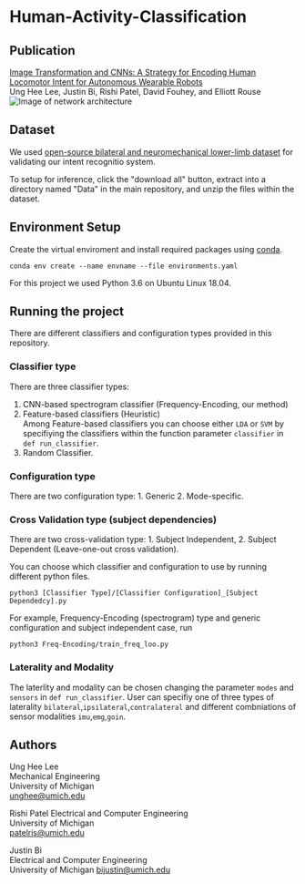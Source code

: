 # Human-Activity-Classification

## Publication
[Image Transformation and CNNs: A Strategy for Encoding Human Locomotor Intent for Autonomous Wearable Robots](https://ieeexplore.ieee.org/abstract/document/9134897)\
Ung Hee Lee, Justin Bi, Rishi Patel, David Fouhey, and Elliott Rouse
![Image of network architecture](https://ieeexplore.ieee.org/mediastore_new/IEEE/content/media/7083369/9133350/9134897/rouse2-3007455-large.gif)


## Dataset
We used [open-source bilateral and neuromechanical lower-limb dataset](https://figshare.com/articles/Benchmark_datasets_for_bilateral_lower_limb_neuromechanical_signals_from_wearable_sensors_during_unassisted_locomotion_in_able-bodied_individuals/5362627) for validating our intent recognitio system.

To setup for inference, click the "download all" button, extract into a directory named "Data" in the main repository, and unzip the files within the dataset.

## Environment Setup

Create the virtual enviroment and install required packages using [conda](https://www.anaconda.com/).

```
conda env create --name envname --file environments.yaml
```

For this project we used Python 3.6 on Ubuntu Linux 18.04.

## Running the project

There are different classifiers and configuration types provided in this repository. 

### Classifier type
There are three classifier types:
1. CNN-based spectrogram classifier (Frequency-Encoding, our method)
2. Feature-based classifiers (Heuristic)  
Among Feature-based classifiers you can choose either `LDA` or `SVM` by specifiying the classifiers within the function parameter `classifier` in `def run_classifier`.
3. Random Classifier.


### Configuration type
There are two configuration type: 1. Generic 2. Mode-specific. 

### Cross Validation type (subject dependencies)
There are two cross-validation type: 1. Subject Independent, 2. Subject Dependent (Leave-one-out cross validation). 

You can choose which classifier and configuration to use by running different python files. 
```
python3 [Classifier Type]/[Classifier Configuration]_[Subject Dependedcy].py
```

For example, Frequency-Encoding (spectrogram) type and generic configuration and subject independent case, run 

```
python3 Freq-Encoding/train_freq_loo.py
```
### Laterality and Modality
The laterlity and modality can be chosen changing the parameter `modes` and `sensors` in `def run_classifier`. User can specifiy one of three types of laterality `bilateral`,`ipsilateral`,`contralateral` and different combniations of sensor modalities `imu`,`emg`,`goin`. 


## Authors
Ung Hee Lee  
Mechanical Engineering  
University of Michigan  
unghee@umich.edu

Rishi Patel
Electrical and Computer Engineering    
University of Michigan  
patelris@umich.edu  

Justin Bi  
Electrical and Computer Engineering  
University of Michigan 
bijustin@umich.edu


